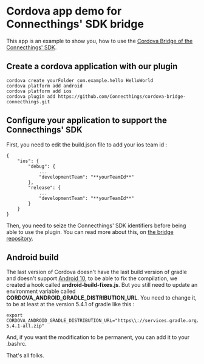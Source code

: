 # Cordova app demo for Connecthings' SDK bridge

This app is an example to show you, how to use the [Cordova Bridge of the Connecthings' SDK](https://github.com/Connecthings/cordova-bridge-connecthings).

## Create a cordova application with our plugin 

```
cordova create yourFolder com.example.hello HelloWorld
cordova platform add android 
cordova platform add ios
cordova plugin add https://github.com/Connecthings/cordova-bridge-connecthings.git
```

## Configure your application to support the Connecthings' SDK

First, you need to edit the build.json file to add your ios team id :

```
{
	"ios": {
		"debug": {
			...
			"developmentTeam": "**yourTeamId**"
		},
		"release": {
			...
			"developmentTeam": "**yourTeamId**"
		}
	}
}
```

Then, you need to seize the Connecthings' SDK identifiers before being able to use the plugin. You can read more about this, on [the bridge repository](https://github.com/Connecthings/cordova-bridge-connecthings#initialization). 

## Android build

The last version of Cordova doesn't have the last build version of gradle and doesn't support [Android 10](https://www.android.com/android-10/), to be able to fix the compilation, we created a hook called **android-build-fixes.js**. But you still need to
update an environment variable called **CORDOVA_ANDROID_GRADLE_DISTRIBUTION_URL**. You need to change it, to be at least at the version 5.4.1 of gradle like this :

```
export CORDOVA_ANDROID_GRADLE_DISTRIBUTION_URL="https\\://services.gradle.org/distributions/gradle-5.4.1-all.zip"
```

And, if you want the modification to be permanent, you can add it to your .bashrc.

That's all folks.
